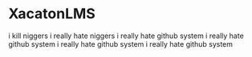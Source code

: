 # XacatonLMS
i kill niggers
i really hate niggers
i really hate github system
i really hate github system
i really hate github system
i really hate github system
